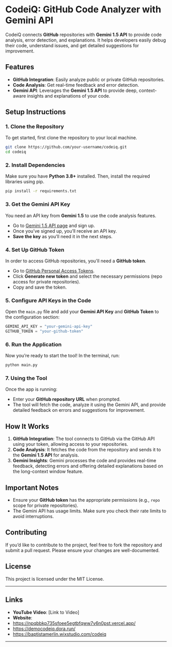 # **CodeiQ: GitHub Code Analyzer with Gemini API**

CodeiQ connects **GitHub** repositories with **Gemini 1.5 API** to provide code analysis, error detection, and explanations. It helps developers easily debug their code, understand issues, and get detailed suggestions for improvement.

## **Features**
- **GitHub Integration**: Easily analyze public or private GitHub repositories.
- **Code Analysis**: Get real-time feedback and error detection.
- **Gemini API**: Leverages the **Gemini 1.5 API** to provide deep, context-aware insights and explanations of your code.

## **Setup Instructions**

### 1. **Clone the Repository**
To get started, first clone the repository to your local machine.

```bash
git clone https://github.com/your-username/codeiq.git
cd codeiq
```

### 2. **Install Dependencies**
Make sure you have **Python 3.8+** installed. Then, install the required libraries using pip.

```bash
pip install -r requirements.txt
```

### 3. **Get the Gemini API Key**
You need an API key from **Gemini 1.5** to use the code analysis features.

- Go to [Gemini 1.5 API page](https://www.example.com/gemini-api) and sign up.
- Once you’ve signed up, you’ll receive an API key.
- **Save the key** as you’ll need it in the next steps.

### 4. **Set Up GitHub Token**
In order to access GitHub repositories, you'll need a **GitHub token**.

- Go to [GitHub Personal Access Tokens](https://github.com/settings/tokens).
- Click **Generate new token** and select the necessary permissions (repo access for private repositories).
- Copy and save the token.

### 5. **Configure API Keys in the Code**
Open the `main.py` file and add your **Gemini API Key** and **GitHub Token** to the configuration section:

```python
GEMINI_API_KEY = "your-gemini-api-key"
GITHUB_TOKEN = "your-github-token"
```

### 6. **Run the Application**

Now you’re ready to start the tool! In the terminal, run:

```bash
python main.py
```

### 7. **Using the Tool**
Once the app is running:
- Enter your **GitHub repository URL** when prompted.
- The tool will fetch the code, analyze it using the Gemini API, and provide detailed feedback on errors and suggestions for improvement.

## **How It Works**

1. **GitHub Integration**: The tool connects to GitHub via the GitHub API using your token, allowing access to your repositories.
2. **Code Analysis**: It fetches the code from the repository and sends it to the **Gemini 1.5 API** for analysis.
3. **Gemini Insights**: Gemini processes the code and provides real-time feedback, detecting errors and offering detailed explanations based on the long-context window feature.

## **Important Notes**
- Ensure your **GitHub token** has the appropriate permissions (e.g., `repo` scope for private repositories).
- The Gemini API has usage limits. Make sure you check their rate limits to avoid interruptions.

## **Contributing**
If you’d like to contribute to the project, feel free to fork the repository and submit a pull request. Please ensure your changes are well-documented.

## **License**
This project is licensed under the MIT License.

---

## **Links**
- **YouTube Video**: [Link to Video] 
- **Website**:
- https://npqbbkp735sfoee5egtbfqww7v6n0pst.vercel.app/
- https://democodeiq.dora.run/
- https://baptistamerlin.wixstudio.com/codeiq

---
